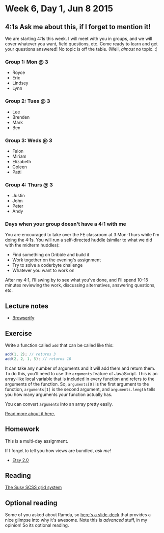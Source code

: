 # Week 6, Day 1, Jun 8 2015

## 4:1s Ask me about this, if I forget to mention it!

We are starting 4:1s this week. I will meet with you in groups, and we will cover whatever you want,
field questions, etc. Come ready to learn and get your questions answered! No topic is off the table.
(Well, *almost* no topic. :)

### Group 1: Mon @ 3

- Royce
- Eric
- Lindsey
- Lynn

### Group 2: Tues @ 3

- Lee
- Brenden
- Mark
- Ben

### Group 3: Weds @ 3

- Falon
- Miriam
- Elizabeth
- Coleen
- Patti

### Group 4: Thurs @ 3

- Justin
- John
- Peter
- Andy

### Days when your group doesn't have a 4:1 with me

You are encouraged to take over the FE classroom at 3 Mon-Thurs while I'm doing the 4:1s. You will
run a self-directed huddle (similar to what we did with the midterm huddles):

- Find something on Dribble and build it
- Work together on the evening's assignment
- Try to solve a coderbyte challenge
- Whatever you want to work on

After my 4:1, I'll swing by to see what you've done, and I'll spend 10-15 minutes reviewing the
work, discussing alternatives, answering questions, etc.

## Lecture notes

- [Browserify](https://github.com/tiy-durham-fe-cohort4/resources/blob/master/lessons/browserify.md)

## Exercise

Write a function called `add` that can be called like this:

```javascript
add(1, 2); // returns 3
add(2, 2, 1, 5); // returns 10
```

It can take any number of arguments and it will add them and return them. To do this, you'll need
to use the `arguments` feature of JavaScript. This is an array-like local variable that is included
in every function and refers to the arguments of the function. So, `arguments[0]` is the first 
argument to the function, `arguments[1]` is the second argument, and `arguments.length` tells you
how many arguments your function actually has.

You can convert `arguments` into an array pretty easily.

[Read more about it here.](https://developer.mozilla.org/en-US/docs/Web/JavaScript/Reference/Functions/arguments)

## Homework

This is a multi-day assignment.

If I forget to tell you how views are bundled, *ask me*!

- [Etsy 2.0](https://github.com/tiy-durham-fe-cohort4/etsy-starter)

## Reading

[The Susy SCSS grid system](https://css-tricks.com/build-web-layouts-easily-susy/)

## Optional reading

Some of you asked about Ramda, so [here's a slide-deck](http://scott.sauyet.com/Javascript/Talk/FunctionalProgramming/) 
that provides a nice glimpse into why it's awesome. Note this is *advanced* stuff, in my opinion! So
its optional reading.